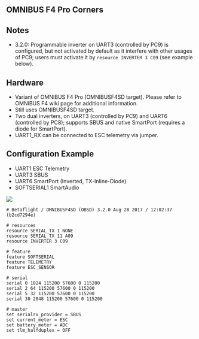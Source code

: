 ## OMNIBUS F4 Pro Corners

## Notes

- 3.2.0: Programmable inverter on UART3 (controlled by PC9) is configured, but not activated by default as it interfere with other usages of PC9; users must activate it by `resource INVERTER 3 C09` (see example below).

## Hardware

- Variant of OMNIBUS F4 Pro (OMNIBUSF4SD target). Please refer to OMNIBUS F4 wiki page for additional information.
- Still uses OMNIBUSF4SD target.
- Two dual inverters, on UART3 (controlled by PC9) and UART6 (controlled by PC8); supports SBUS and native SmartPort (requires a diode for SmartPort).
- UART1_RX can be connected to ESC telemetry via jumper.

## Configuration Example

- UART1 ESC Telemetry
- UART3 SBUS
- UART6 SmartPort (Inverted, TX-Inline-Diode)
- SOFTSERIAL1 SmartAudio

![](https://user-images.githubusercontent.com/14850998/29904533-3ec5c1f6-8e44-11e7-879f-e1b433b4d8f1.jpg)

```
# Betaflight / OMNIBUSF4SD (OBSD) 3.2.0 Aug 28 2017 / 12:02:37 (b2cd7294e)

# resources
resource SERIAL_TX 1 NONE
resource SERIAL_TX 11 A09
resource INVERTER 3 C09

# feature
feature SOFTSERIAL
feature TELEMETRY
feature ESC_SENSOR

# serial
serial 0 1024 115200 57600 0 115200
serial 2 64 115200 57600 0 115200
serial 5 32 115200 57600 0 115200
serial 30 2048 115200 57600 0 115200

# master
set serialrx_provider = SBUS
set current_meter = ESC
set battery_meter = ADC
set tlm_halfduplex = OFF
```